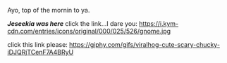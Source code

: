 Ayo, top of the mornin to ya.

***Jeseekia was here***
click the link...I dare you: https://i.kym-cdn.com/entries/icons/original/000/025/526/gnome.jpg


click this link please: https://giphy.com/gifs/viralhog-cute-scary-chucky-iDJQRjTCenF7A4BRyU
